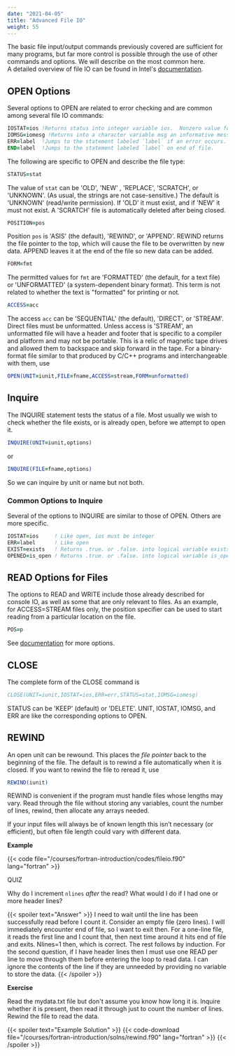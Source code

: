 ```yaml
---
date: "2021-04-05"
title: "Advanced File IO"
weight: 55
---
```


The basic file input/output commands previously covered are sufficient for many programs, but far more control is possible through the use of other commands and options.  We will describe on the most common here.  
A detailed overview of file IO can be found in Intel's [documentation](https://software.intel.com/content/www/us/en/develop/documentation/fortran-compiler-oneapi-dev-guide-and-reference/top/language-reference/file-operation-i-o-statements.html).

## OPEN Options

Several options to OPEN are related to error checking and are common among several file IO commands:
```fortran
IOSTAT=ios !Returns status into integer variable ios.  Nonzero value for failure.
IOMSG=iomesg !Returns into a character variable msg an informative message on error
ERR=label  !Jumps to the statement labeled `label` if an error occurs.
END=label  !Jumps to the statement labeled `label` on end of file.
```
The following are specific to OPEN and describe the file type:
```fortran
STATUS=stat
```
The value of `stat` can be 'OLD', 'NEW' , 'REPLACE', 'SCRATCH', or  'UNKNOWN'.  (As usual, the strings are not case-sensitive.)  The default is 'UNKNOWN' (read/write permission).  If 'OLD' it must exist, and if 'NEW' it must not exist.  A 'SCRATCH' file is automatically deleted after being closed.
```fortran
POSITION=pos
```
Position `pos` is 'ASIS' (the default), 'REWIND', or 'APPEND'.  REWIND returns the file pointer to the top, which will cause the file to be overwritten by new data.  APPEND leaves it at the end of the file so new data can be added.

```fortran
FORM=fmt
```
The permitted values for `fmt` are 'FORMATTED' (the default, for a text file) or 'UNFORMATTED' (a system-dependent binary format). This term is not related to whether the text is "formatted" for printing or not.
```fortran
ACCESS=acc
```
The access `acc` can be 'SEQUENTIAL' (the default), 'DIRECT', or 'STREAM'. Direct files must be unformatted.
Unless access is 'STREAM', an unformatted file will have a header and footer that is specific to a compiler and platform and may not be portable.  This is a relic of magnetic tape drives and allowed them to backspace and skip forward in the tape.  For a binary-format file similar to that produced by C/C++ programs and interchangeable with them, use
```fortran
OPEN(UNIT=iunit,FILE=fname,ACCESS=stream,FORM=unformatted)
```

## Inquire

The INQUIRE statement tests the status of a file.  Most usually we wish to check whether the file exists, or is already open, before we attempt to open it.
```fortran
INQUIRE(UNIT=iunit,options)
```
or
```fortran
INQUIRE(FILE=fname,options)
```
So we can inquire by unit or name but not both.

### Common Options to Inquire

Several of the options to INQUIRE are similar to those of OPEN.  Others are more specific.

```fortran
IOSTAT=ios     ! Like open, ios must be integer
ERR=label      ! Like open
EXIST=exists   ! Returns .true. or .false. into logical variable exists
OPENED=is_open ! Returns .true. or .false. into logical variable is_open
```

## READ Options for Files

The options to READ and WRITE include those already described for console IO, as well as some that are only relevant to files.  As an example, for ACCESS=STREAM files only, the position specifier can be used to start reading from a particular location on the file.
```fortran
POS=p
```
See [documentation](https://software.intel.com/content/www/us/en/develop/documentation/fortran-compiler-oneapi-dev-guide-and-reference/top/language-reference/a-to-z-reference/q-to-r/read-statement.html#read-statement) for more options.

## CLOSE

The complete form of the CLOSE command is
```fortran
CLOSE(UNIT=iunit,IOSTAT=ios,ERR=err,STATUS=stat,IOMSG=iomesg)
```
STATUS can be 'KEEP' (default) or 'DELETE'.  UNIT, IOSTAT, IOMSG, and ERR are like the corresponding options to OPEN.

## REWIND

An open unit can be rewound.  This places the _file pointer_ back to the beginning of the file.
The default is to rewind a file automatically when it is closed.
If you want to rewind the file to reread it, use
```fortran
REWIND(iunit)
```
REWIND is convenient if the program must handle files whose lengths may vary.  Read through the file without storing any variables, count the number of lines, rewind, then allocate any arrays needed.

If your input files will always be of known length this isn’t necessary (or efficient), but often file length could vary with different data.

**Example**

{{< code file="/courses/fortran-introduction/codes/fileio.f90" lang="fortran" >}}

QUIZ

Why do I increment `nlines` _after_ the read?
What would I do if I had one or more header lines?

{{< spoiler text="Answer" >}}
I need to wait until the line has been successfully read before I count it. Consider an empty file (zero lines).  I will immediately encounter end of file, so I want to exit then.  For a one-line file, it reads the first line and I count that, then next time around it hits end of file and exits.  Nlines=1 then, which is correct.  The rest follows by induction.  For the second question, if I have header lines then I must use one READ per line to move through them before entering the loop to read data.  I can ignore the contents of the line if they are unneeded by providing no variable to store the data.
{{< /spoiler >}}

**Exercise**

Read the mydata.txt file but don't assume you know how long it is.  Inquire whether it is present, then read it through just to count the number of lines.  Rewind the file to read the data.  

{{< spoiler text="Example Solution" >}}
{{< code-download file="/courses/fortran-introduction/solns/rewind.f90" lang="fortran" >}}
{{< /spoiler >}}
